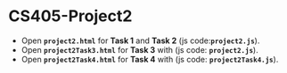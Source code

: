 # CS405-Project2

- Open **`project2.html`** for **Task 1** and **Task 2** (js code:**`project2.js`**).
- Open **`project2Task3.html`** for **Task 3** with (js code: **`project2.js`**).
- Open **`project2Task4.html`** for **Task 4** with (js code: **`project2Task4.js`**).
